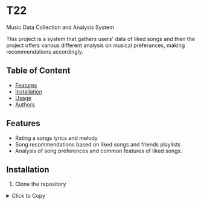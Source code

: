 # T22
Music Data Collection and Analysis System

This project is a system that gathers users' data of liked songs and then the project offers various different analysis on musical preferances, making recommendations accordingly. 

## Table of Content 
- [Features](#features)
- [Installation](#installation)
- [Usage](#usage)
- [Authors](#Authors)


## Features 
- Rating a songs lyrics and melody
-  Song recommendations based on liked songs and friends playlists
- Analysis of song preferences and common features of liked songs.


## Installation 
1. Clone the repository

<details>
  <summary>Click to Copy</summary>

  ```bash

 $ git clone https://github.com/serrayakupoglu/T22.git

</details>
  ```
## Usage


## Authors
1. Backend group: Yagmur Dolunay, Ata Egemen Gurel
2. Web group: Ezgi Duman, Berke Kayhan
3. Mobile app group: Kemal Ayhan, Bahri Baran Coskun
4. Team Leader: Serra Yakupoglu   



